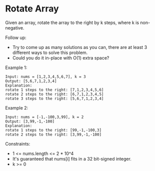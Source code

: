 # Rotate Array

Given an array, rotate the array to the right by k steps, where k is non-negative.

Follow up:
- Try to come up as many solutions as you can, there are at least 3 different ways to solve this problem.
- Could you do it in-place with O(1) extra space?

Example 1:
```
Input: nums = [1,2,3,4,5,6,7], k = 3
Output: [5,6,7,1,2,3,4]
Explanation:
rotate 1 steps to the right: [7,1,2,3,4,5,6]
rotate 2 steps to the right: [6,7,1,2,3,4,5]
rotate 3 steps to the right: [5,6,7,1,2,3,4]
```

Example 2:
```
Input: nums = [-1,-100,3,99], k = 2
Output: [3,99,-1,-100]
Explanation: 
rotate 1 steps to the right: [99,-1,-100,3]
rotate 2 steps to the right: [3,99,-1,-100]
```

Constraints:
- 1 <= nums.length <= 2 * 10^4
- It's guaranteed that nums[i] fits in a 32 bit-signed integer.
- k >= 0

